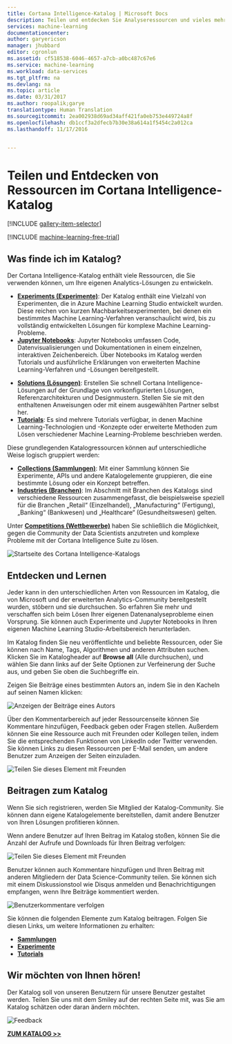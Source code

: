 ```yaml
---
title: Cortana Intelligence-Katalog | Microsoft Docs
description: Teilen und entdecken Sie Analyseressourcen und vieles mehr im Cortana Intelligence-Katalog. Lernen Sie von anderen Benutzern, und leisten Sie Ihren eigenen Beitrag zur Community.
services: machine-learning
documentationcenter: 
author: garyericson
manager: jhubbard
editor: cgronlun
ms.assetid: cf518538-6046-4657-a7cb-a0bc487c67e6
ms.service: machine-learning
ms.workload: data-services
ms.tgt_pltfrm: na
ms.devlang: na
ms.topic: article
ms.date: 03/31/2017
ms.author: roopalik;garye
translationtype: Human Translation
ms.sourcegitcommit: 2ea002938d69ad34aff421fa0eb753e449724a8f
ms.openlocfilehash: db1ccf3a2dfecb7b30e38a614a1f5454c2a012ca
ms.lasthandoff: 11/17/2016


---
```

# <a name="share-and-discover-resources-in-the-cortana-intelligence-gallery"></a>Teilen und Entdecken von Ressourcen im Cortana Intelligence-Katalog
[!INCLUDE [gallery-item-selector](../../includes/machine-learning-gallery-item-selector.md)]

<!-- separating these 2 includes -->

[!INCLUDE [machine-learning-free-trial](../../includes/machine-learning-free-trial.md)]

## <a name="what-can-i-find-in-the-gallery"></a>Was finde ich im Katalog?
Der Cortana Intelligence-Katalog enthält viele Ressourcen, die Sie verwenden können, um Ihre eigenen Analytics-Lösungen zu entwickeln.

* **[Experiments (Experimente)](machine-learning-gallery-experiments.md)**: Der Katalog enthält eine Vielzahl von Experimenten, die in Azure Machine Learning Studio entwickelt wurden. Diese reichen von kurzen Machbarkeitsexperimenten, bei denen ein bestimmtes Machine Learning-Verfahren veranschaulicht wird, bis zu vollständig entwickelten Lösungen für komplexe Machine Learning-Probleme.
* **[Jupyter Notebooks](machine-learning-gallery-jupyter-notebooks.md)**: Jupyter Notebooks umfassen Code, Datenvisualisierungen und Dokumentationen in einem einzelnen, interaktiven Zeichenbereich.
  Über Notebooks im Katalog werden Tutorials und ausführliche Erklärungen von erweiterten Machine Learning-Verfahren und -Lösungen bereitgestellt.

<!--
- **[Machine Learning APIs](https://machine-learning-gallery-apis.md)** - An experiment developed in Azure Machine Learning can be launched as a web service so that the analytics model can be accessed by others through a set of REST APIs. A variety of these APIs are available in the Gallery, such as a product recommendation engine or cloud-based face and speech recognition.
-->

* **[Solutions (Lösungen)](machine-learning-gallery-solutions.md)**: Erstellen Sie schnell Cortana Intelligence-Lösungen auf der Grundlage von vorkonfigurierten Lösungen, Referenzarchitekturen und Designmustern. Stellen Sie sie mit den enthaltenen Anweisungen oder mit einem ausgewählten Partner selbst her.
* **[Tutorials](machine-learning-gallery-tutorials.md)**: Es sind mehrere Tutorials verfügbar, in denen Machine Learning-Technologien und -Konzepte oder erweiterte Methoden zum Lösen verschiedener Machine Learning-Probleme beschrieben werden.

Diese grundlegenden Katalogressourcen können auf unterschiedliche Weise logisch gruppiert werden:

* **[Collections (Sammlungen)](machine-learning-gallery-collections.md)**: Mit einer Sammlung können Sie Experimente, APIs und andere Katalogelemente gruppieren, die eine bestimmte Lösung oder ein Konzept betreffen.
* **[Industries (Branchen)](machine-learning-gallery-industries.md)**: Im Abschnitt mit Branchen des Katalogs sind verschiedene Ressourcen zusammengefasst, die beispielsweise speziell für die Branchen „Retail“ (Einzelhandel), „Manufacturing“ (Fertigung), „Banking“ (Bankwesen) und „Healthcare“ (Gesundheitswesen) gelten.

Unter **[Competitions (Wettbewerbe)](machine-learning-gallery-competitions.md)** haben Sie schließlich die Möglichkeit, gegen die Community der Data Scientists anzutreten und komplexe Probleme mit der Cortana Intelligence Suite zu lösen.

![Startseite des Cortana Intelligence-Katalogs](media/machine-learning-gallery-how-to-use-contribute-publish/gallery-home-page.png)

## <a name="discover-and-learn"></a>Entdecken und Lernen
Jeder kann in den unterschiedlichen Arten von Ressourcen im Katalog, die von Microsoft und der erweiterten Analytics-Community bereitgestellt wurden, stöbern und sie durchsuchen.
So erfahren Sie mehr und verschaffen sich beim Lösen Ihrer eigenen Datenanalyseprobleme einen Vorsprung.
Sie können auch Experimente und Jupyter Notebooks in Ihren eigenen Machine Learning Studio-Arbeitsbereich herunterladen.

Im Katalog finden Sie neu veröffentlichte und beliebte Ressourcen, oder Sie können nach Name, Tags, Algorithmen und anderen Attributen suchen.
Klicken Sie im Katalogheader auf **Browse all** (Alle durchsuchen), und wählen Sie dann links auf der Seite Optionen zur Verfeinerung der Suche aus, und geben Sie oben die Suchbegriffe ein.

Zeigen Sie Beiträge eines bestimmten Autors an, indem Sie in den Kacheln auf seinen Namen klicken:

![Anzeigen der Beiträge eines Autors](media/machine-learning-gallery-how-to-use-contribute-publish/view-by-author.png)

Über den Kommentarbereich auf jeder Ressourcenseite können Sie Kommentare hinzufügen, Feedback geben oder Fragen stellen.
Außerdem können Sie eine Ressource auch mit Freunden oder Kollegen teilen, indem Sie die entsprechenden Funktionen von LinkedIn oder Twitter verwenden.
Sie können Links zu diesen Ressourcen per E-Mail senden, um andere Benutzer zum Anzeigen der Seiten einzuladen.

![Teilen Sie dieses Element mit Freunden](media/machine-learning-gallery-how-to-use-contribute-publish/comment-and-share.png)

## <a name="contribute-to-the-gallery"></a>Beitragen zum Katalog
Wenn Sie sich registrieren, werden Sie Mitglied der Katalog-Community. Sie können dann eigene Katalogelemente bereitstellen, damit andere Benutzer von Ihren Lösungen profitieren können.

Wenn andere Benutzer auf Ihren Beitrag im Katalog stoßen, können Sie die Anzahl der Aufrufe und Downloads für Ihren Beitrag verfolgen:

![Teilen Sie dieses Element mit Freunden](media/machine-learning-gallery-how-to-use-contribute-publish/view-and-download-counts.png)

Benutzer können auch Kommentare hinzufügen und Ihren Beitrag mit anderen Mitgliedern der Data Science-Community teilen.
Sie können sich mit einem Diskussionstool wie Disqus anmelden und Benachrichtigungen empfangen, wenn Ihre Beiträge kommentiert werden.

![Benutzerkommentare verfolgen](media/machine-learning-gallery-how-to-use-contribute-publish/follow-comments.png)

Sie können die folgenden Elemente zum Katalog beitragen. Folgen Sie diesen Links, um weitere Informationen zu erhalten:

* **[Sammlungen](machine-learning-gallery-collections.md#contribute)**
* **[Experimente](machine-learning-gallery-experiments.md#contribute)**
* **[Tutorials](machine-learning-gallery-tutorials.md#contribute)**

## <a name="we-want-to-hear-from-you"></a>Wir möchten von Ihnen hören!
Der Katalog soll von unseren Benutzern für unsere Benutzer gestaltet werden. Teilen Sie uns mit dem Smiley auf der rechten Seite mit, was Sie am Katalog schätzen oder daran ändern möchten.  

![Feedback](./media/machine-learning-gallery-how-to-use-contribute-publish/feedback.png)

**[ZUM KATALOG >>](http://gallery.cortanaintelligence.com)**


